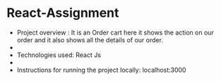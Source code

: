 # React-Assignment


- Project overview : It is an Order cart here it shows the action on our order and it also shows all the details of our order.
- 
- Technologies used: React Js
- 
- Instructions for running the project locally: localhost:3000

